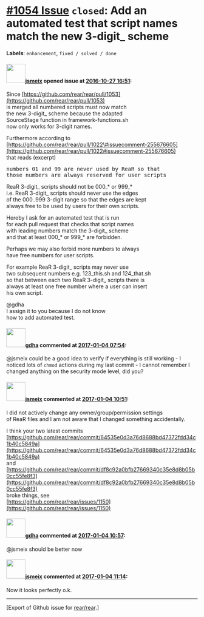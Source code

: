 [\#1054 Issue](https://github.com/rear/rear/issues/1054) `closed`: Add an automated test that script names match the new 3-digit\_ scheme
=========================================================================================================================================

**Labels**: `enhancement`, `fixed / solved / done`

#### <img src="https://avatars.githubusercontent.com/u/1788608?u=925fc54e2ce01551392622446ece427f51e2f0ce&v=4" width="50">[jsmeix](https://github.com/jsmeix) opened issue at [2016-10-27 16:51](https://github.com/rear/rear/issues/1054):

Since
[https://github.com/rear/rear/pull/1053](https://github.com/rear/rear/pull/1053)  
is merged all numbered scripts must now match  
the new 3-digit\_ scheme because the adapted  
SourceStage function in framework-functions.sh  
now only works for 3-digit names.

Furthermore according to  
[https://github.com/rear/rear/pull/1022\#issuecomment-255676605](https://github.com/rear/rear/pull/1022#issuecomment-255676605)  
that reads (excerpt)

<pre>
numbers 01 and 99 are never used by ReaR so that
those numbers are always reserved for user scripts
</pre>

ReaR 3-digit\_ scripts should not be 000\_\* or 999\_\*  
i.e. ReaR 3-digit\_ scripts should never use the edges  
of the 000..999 3-digit range so that the edges are kept  
always free to be used by users for their own scripts.

Hereby I ask for an automated test that is run  
for each pull request that checks that script names  
with leading numbers match the 3-digit\_ scheme  
and that at least 000\_\* or 999\_\* are forbidden.

Perhaps we may also forbid more numbers to always  
have free numbers for user scripts.

For example ReaR 3-digit\_ scripts may never use  
two subsequent numbers e.g. 123\_this.sh and 124\_that.sh  
so that between each two ReaR 3-digit\_ scripts there is  
always at least one free number where a user can insert  
his own script.

@gdha  
I assign it to you because I do not know  
how to add automated test.

#### <img src="https://avatars.githubusercontent.com/u/888633?u=cdaeb31efcc0048d3619651aa18dd4b76e636b21&v=4" width="50">[gdha](https://github.com/gdha) commented at [2017-01-04 07:54](https://github.com/rear/rear/issues/1054#issuecomment-270313019):

@jsmeix could be a good idea to verify if everything is still working -
I noticed lots of `chmod` actions during my last commit - I cannot
remember I changed anything on the security mode level, did you?

#### <img src="https://avatars.githubusercontent.com/u/1788608?u=925fc54e2ce01551392622446ece427f51e2f0ce&v=4" width="50">[jsmeix](https://github.com/jsmeix) commented at [2017-01-04 10:51](https://github.com/rear/rear/issues/1054#issuecomment-270344516):

I did not actively change any owner/group/permission settings  
of ReaR files and I am not aware that I changed something accidentally.

I think your two latest commits  
[https://github.com/rear/rear/commit/64535e0d3a76d8688bd47372fdd34c1b40c5849a](https://github.com/rear/rear/commit/64535e0d3a76d8688bd47372fdd34c1b40c5849a)  
and  
[https://github.com/rear/rear/commit/df8c92a0bfb27669340c35e8d8b05b0cc55fe8f3](https://github.com/rear/rear/commit/df8c92a0bfb27669340c35e8d8b05b0cc55fe8f3)  
broke things, see  
[https://github.com/rear/rear/issues/1150](https://github.com/rear/rear/issues/1150)

#### <img src="https://avatars.githubusercontent.com/u/888633?u=cdaeb31efcc0048d3619651aa18dd4b76e636b21&v=4" width="50">[gdha](https://github.com/gdha) commented at [2017-01-04 10:57](https://github.com/rear/rear/issues/1054#issuecomment-270345595):

@jsmeix should be better now

#### <img src="https://avatars.githubusercontent.com/u/1788608?u=925fc54e2ce01551392622446ece427f51e2f0ce&v=4" width="50">[jsmeix](https://github.com/jsmeix) commented at [2017-01-04 11:14](https://github.com/rear/rear/issues/1054#issuecomment-270348568):

Now it looks perfectly o.k.

------------------------------------------------------------------------

\[Export of Github issue for
[rear/rear](https://github.com/rear/rear).\]
